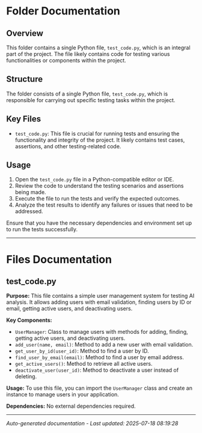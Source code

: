 # Folder Documentation

## Overview
This folder contains a single Python file, `test_code.py`, which is an integral part of the project. The file likely contains code for testing various functionalities or components within the project.

## Structure
The folder consists of a single Python file, `test_code.py`, which is responsible for carrying out specific testing tasks within the project.

## Key Files
- `test_code.py`: This file is crucial for running tests and ensuring the functionality and integrity of the project. It likely contains test cases, assertions, and other testing-related code.

## Usage
1. Open the `test_code.py` file in a Python-compatible editor or IDE.
2. Review the code to understand the testing scenarios and assertions being made.
3. Execute the file to run the tests and verify the expected outcomes.
4. Analyze the test results to identify any failures or issues that need to be addressed.

Ensure that you have the necessary dependencies and environment set up to run the tests successfully.

---

# Files Documentation

## test_code.py

**Purpose:** This file contains a simple user management system for testing AI analysis. It allows adding users with email validation, finding users by ID or email, getting active users, and deactivating users.

**Key Components:**
- `UserManager`: Class to manage users with methods for adding, finding, getting active users, and deactivating users.
- `add_user(name, email)`: Method to add a new user with email validation.
- `get_user_by_id(user_id)`: Method to find a user by ID.
- `find_user_by_email(email)`: Method to find a user by email address.
- `get_active_users()`: Method to retrieve all active users.
- `deactivate_user(user_id)`: Method to deactivate a user instead of deleting.

**Usage:** To use this file, you can import the `UserManager` class and create an instance to manage users in your application.

**Dependencies:** No external dependencies required.

---
*Auto-generated documentation - Last updated: 2025-07-18 08:19:28*
